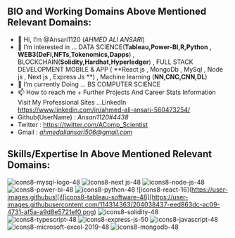 ## BIO and Working Domains Above Mentioned Relevant Domains:
- 👋 Hi, I’m @Ansari1120 (*AHMED ALI ANSARI*)
- 👀 I’m interested in ... DATA SCIENCE(**Tableau,Power-BI,R,Python , WEB3(DeFi,NFTs,Tokenomics,Dapps**) , BLOCKCHAIN(**Solidity,Hardhat,Hyperledger**) , FULL STACK DEVELOPMENT MOBILE & APP ( **React js , MongoDb , MySql , Node js , Next js , Express Js **) , Machine learning (**NN,CNC,CNN,DL**)
- 🌱 I’m currently Doing ... BS COMPUTER SCIENCE
- 📫 How to reach me + Further Projects And Career Stats Information Visit My Professional Sites ...LinkedIn https://www.linkedin.com/in/ahmed-ali-ansari-560473254/
- Github(UserName) : *Ansari1120#4438*
- Twitter : https://twitter.com/AComp_Scientist
- Gmail : *ahmedaliansari506@gmail.com*               

<!---
Ansari1120/Ansari1120 is a ✨ special ✨ repository because its `README.md` (this file) appears on your GitHub profile.
You can click the Preview link to take a look at your changes.
--->
## Skills/Expertise In Above Mentioned Relevant Domains:

![icons8-mysql-logo-48](https://user-images.githubusercontent.com/114314363/204038403-5abf7f3f-bc6b-4b10-90e3-594f9701f1e6.png)
![icons8-next js-48](https://user-images.githubusercontent.com/114314363/204038405-3c74631c-6c13-43ac-93d5-f7c05d1048d0.png)
![icons8-node-js-48](https://user-images.githubusercontent.com/114314363/204038406-8cb54b5b-dfcf-45c6-8532-f8d8ab399658.png)
![icons8-power-bi-48](https://user-images.githubusercontent.com/114314363/204038408-4b252544-0362-4b0d-b053-1634c7ea3648.png)
![icons8-python-48](https://user-images.githubusercontent.com/114314363/204038411-d86ec037-832d-4d9b-a614-a1a460c6d1a2.png)
![icons8-react-16](https://user-images.githubus![i![icons8-tableau-software-48](https://user-images.githubusercontent.com/114314363/204038437-eed863dc-ac09-4731-af5a-a9d8e5721ef0.png)
![icons8-solidity-48](https://user-images.githubusercontent.com/114314363/204038864-064fec6e-9ac6-456b-9aab-5be53acaa5b9.png)
![icons8-typescript-48](https://user-images.githubusercontent.com/114314363/204038438-3c61fb40-2144-4289-a91d-946d079413a6.png)
![icons8-express-js-50](https://user-images.githubusercontent.com/114314363/204038414-0ddc393b-3488-4bff-b528-11feefec2e68.png)
![icons8-javascript-48](https://user-images.githubusercontent.com/114314363/204038415-281ada85-f4e4-4fbb-8573-0eeef4c96d3c.png)
![icons8-microsoft-excel-2019-48](https://user-images.githubusercontent.com/114314363/204038418-10433225-4e09-40c7-97cf-0706a2b55dbb.png)
![icons8-mongodb-48](https://user-images.githubusercontent.com/114314363/204038422-ea682b9e-76a6-4178-8a68-0d05bcabc5c2.png)
